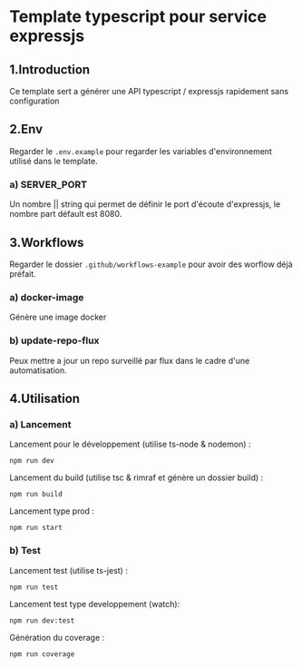 # Template typescript pour service expressjs

## 1.Introduction

Ce template sert a générer une API typescript / expressjs rapidement sans configuration

## 2.Env

Regarder le `.env.example` pour regarder les variables d'environnement utilisé dans le template.

### a) SERVER_PORT

Un nombre || string qui permet de définir le port d'écoute d'expressjs, le nombre part défault est 8080.

## 3.Workflows

Regarder le dossier `.github/workflows-example` pour avoir des worflow déjà préfait.

### a) docker-image

Génère une image docker

### b) update-repo-flux

Peux mettre a jour un repo surveillé par flux dans le cadre d'une automatisation.

## 4.Utilisation

### a) Lancement

Lancement pour le développement (utilise ts-node & nodemon) :

```console
npm run dev
```

Lancement du build (utilise tsc & rimraf et génère un dossier build) :

```console
npm run build
```

Lancement type prod :

```console
npm run start
```

### b) Test

Lancement test (utilise ts-jest) :

```console
npm run test
```

Lancement test type developpement (watch):

```console
npm run dev:test
```

Génération du coverage :

```console
npm run coverage
```

